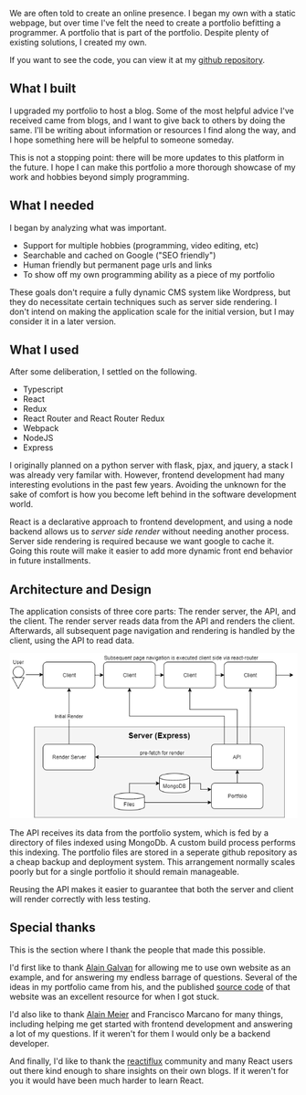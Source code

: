 We are often told to create an online presence. I began my own with a static webpage, but over time I've felt the need to create a portfolio befitting a programmer. A portfolio that is part of the portfolio. Despite plenty of existing solutions, I created my own.

If you want to see the code, you can view it at my [github repository](https://github.com/CarlosFdez/personalwebsite).


## What I built

I upgraded my portfolio to host a blog. Some of the most helpful advice I've received came from blogs, and I want to give back to others by doing the same. I'll be writing about information or resources I find along the way, and I hope something here will be helpful to someone someday.

This is not a stopping point: there will be more updates to this platform in the future. I hope I can make this portfolio a more thorough showcase of my work and hobbies beyond simply programming.


## What I needed

I began by analyzing what was important.
- Support for multiple hobbies (programming, video editing, etc)
- Searchable and cached on Google ("SEO friendly")
- Human friendly but permanent page urls and links
- To show off my own programming ability as a piece of my portfolio

These goals don't require a fully dynamic CMS system like Wordpress, but they do necessitate certain techniques such as server side rendering. I don't intend on making the application scale for the initial version, but I may consider it in a later version.


## What I used

After some deliberation, I settled on the following.
- Typescript
- React
- Redux
- React Router and React Router Redux
- Webpack
- NodeJS
- Express

I originally planned on a python server with flask, pjax, and jquery, a stack I was already very familar with. However, frontend development had many interesting evolutions in the past few years. Avoiding the unknown for the sake of comfort is how you become left behind in the software development world.

React is a declarative approach to frontend development, and using a node backend allows us to *server side render* without needing another process. Server side rendering is required because we want google to cache it. Going this route will make it easier to add more dynamic front end behavior in future installments. 


## Architecture and Design

The application consists of three core parts: The render server, the API, and the client. The render server reads data from the API and renders the client. Afterwards, all subsequent page navigation and rendering is handled by the client, using the API to read data.

![Architecture Diagram](assets/architecture.png "Architecture Diagram")

The API receives its data from the portfolio system, which is fed by a directory of files indexed using MongoDb. A custom build process performs this indexing. The portfolio files are stored in a seperate github repository as a cheap backup and deployment system. This arrangement normally scales poorly but for a single portfolio it should remain manageable.

Reusing the API makes it easier to guarantee that both the server and client will render correctly with less testing. 


## Special thanks

This is the section where I thank the people that made this possible.

I'd first like to thank [Alain Galvan](https://alain.xyz/) for allowing me to use own website as an example, and for answering my endless barrage of questions. Several of the ideas in my portfolio came from his, and the published [source code](https://github.com/alaingalvan/alain.xyz) of that website was an excellent resource for when I got stuck.

I'd also like to thank [Alain Meier](https://alainmeier.com/) and Francisco Marcano for many things, including helping me get started with frontend development and answering a lot of my questions. If it weren't for them I would only be a backend developer.

And finally, I'd like to thank the [reactiflux](https://www.reactiflux.com/) community and many React users out there kind enough to share insights on their own blogs. If it weren't for you it would have been much harder to learn React. 